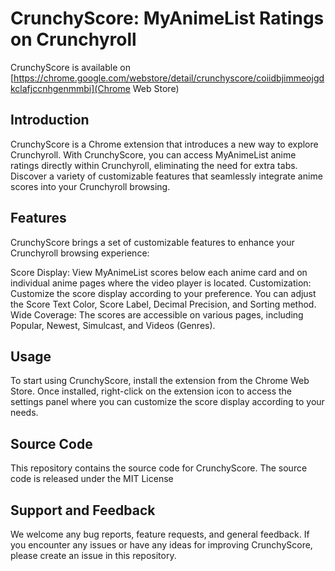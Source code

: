 # CrunchyScore: MyAnimeList Ratings on Crunchyroll
CrunchyScore is available on [https://chrome.google.com/webstore/detail/crunchyscore/coiidbjimmeojgdkclafjccnhgenmmbi](Chrome Web Store)

## Introduction
CrunchyScore is a Chrome extension that introduces a new way to explore Crunchyroll. With CrunchyScore, you can access MyAnimeList anime ratings directly within Crunchyroll, eliminating the need for extra tabs. Discover a variety of customizable features that seamlessly integrate anime scores into your Crunchyroll browsing.

## Features
CrunchyScore brings a set of customizable features to enhance your Crunchyroll browsing experience:

Score Display: View MyAnimeList scores below each anime card and on individual anime pages where the video player is located.
Customization: Customize the score display according to your preference. You can adjust the Score Text Color, Score Label, Decimal Precision, and Sorting method.
Wide Coverage: The scores are accessible on various pages, including Popular, Newest, Simulcast, and Videos (Genres).

## Usage
To start using CrunchyScore, install the extension from the Chrome Web Store. Once installed, right-click on the extension icon to access the settings panel where you can customize the score display according to your needs.

## Source Code
This repository contains the source code for CrunchyScore. 
The source code is released under the MIT License

## Support and Feedback
We welcome any bug reports, feature requests, and general feedback. If you encounter any issues or have any ideas for improving CrunchyScore, please create an issue in this repository.

